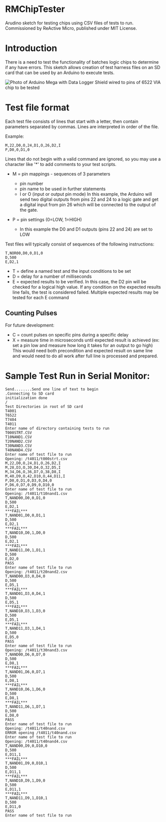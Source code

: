 # RMChipTester
Arudino sketch for testing chips using CSV files of tests to run.
Commissioned by ReActive Micro, published under MIT License.

# Introduction
There is a need to test the functionality of batches logic chips to determine if any have errors.
This sketch allows creation of test harness files on an SD card that can be used by an Arduino to execute tests.

![Photo of Arduino Mega with Data Logger Shield wired to pins of 6522 VIA chip to be tested]( https://github.com/erangell/RMChipTester/tree/master/img/RMChipTester.jpg "Arduino Mega with Data Logger Shield testing a 6522 VIA")

# Test file format
Each test file consists of lines that start with a letter, then contain parameters separated by commas.  Lines are interpreted in order of the file.

Example:
```
M,22,D0,O,24,D1,O,26,D2,I
P,D0,0,D1,0
```

Lines that do not begin with a valid command are ignored, so you may use
a character like '*' to add comments to your test scripts.

* M = pin mappings - sequences of 3 parameters
  * pin number
  * pin name to be used in further statements
  * I or O (input or output pin mode)
In this example, the Arduino will send two digital outputs from pins 22 and 24 to a logic gate and get a digital input from pin 26 which will be connected to the output of the gate.

* P = pin settings (0=LOW, 1=HIGH)
  *  In this example the D0 and D1 outputs (pins 22 and 24) are set to LOW

Test files will typically consist of sequences of the following instructions:

```
T,NOR00,D0,0,D1,0
D,500
E,D2,1
```

* T = define a named test and the input conditions to be set
* D = delay for a number of milliseconds
* E = expected results to be verified.  In this case, the D2 pin will be checked for a logical high value.  If any condition on the expected results line fails, the test is considered failed.
 Multiple expected results may be tested for each E command

## Counting Pulses
For future development:
* C = count pulses on specific pins during a specific delay
* X = measure time in microseconds until expected result is achieved
  (ex: set a pin low and measure how long it takes for an output to go high) 
  This would need both precondition and expected result on same line
  and would need to do all work after full line is processed and prepared.

# Sample Test Run in Serial Monitor:
```
Send........Send one line of text to begin
.Connecting to SD card
initialization done
/
Test Directories in root of SD card
T4001
T6522
T7404
T4011
Enter name of directory containing tests to run
T000STRT.CSV
T10NAND1.CSV
T20NAND2.CSV
T30NAND3.CSV
T40NAND4.CSV
Enter name of test file to run
Opening: /t4011/t000strt.csv
M,22,D0,O,24,D1,O,26,D2,I
M,28,D3,O,30,D4,O,32,D5,I
M,34,D6,O,36,D7,O,38,D8,I
M,40,D9,O,42,D10,O,44,D11,I
P,D0,0,D1,0,D3,0,D4,0
P,D6,0,D7,0,D9,0,D10,0
Enter name of test file to run
Opening: /t4011/t10nand1.csv
T,NAND00,D0,0,D1,0
D,500
E,D2,1
***FAIL***
T,NAND01,D0,0,D1,1
D,500
E,D2,1
***FAIL***
T,NAND10,D0,1,D0,0
D,500
E,D2,1
***FAIL***
T,NAND11,D0,1,D1,1
D,500
E,D2,0
PASS
Enter name of test file to run
Opening: /t4011/t20nand2.csv
T,NAND00,D3,0,D4,0
D,500
E,D5,1
***FAIL***
T,NAND01,D3,0,D4,1
D,500
E,D5,1
***FAIL***
T,NAND10,D3,1,D3,0
D,500
E,D5,1
***FAIL***
T,NAND11,D3,1,D4,1
D,500
E,D5,0
PASS
Enter name of test file to run
Opening: /t4011/t30nand3.csv
T,NAND00,D6,0,D7,0
D,500
E,D8,1
***FAIL***
T,NAND01,D6,0,D7,1
D,500
E,D8,1
***FAIL***
T,NAND10,D6,1,D6,0
D,500
E,D8,1
***FAIL***
T,NAND11,D6,1,D7,1
D,500
E,D8,0
PASS
Enter name of test file to run
Opening: /t4011/t40nand.csv
ERROR opening /t4011/t40nand.csv
Enter name of test file to run
Opening: /t4011/t40nand4.csv
T,NAND00,D9,0,D10,0
D,500
E,D11,1
***FAIL***
T,NAND01,D9,0,D10,1
D,500
E,D11,1
***FAIL***
T,NAND10,D9,1,D9,0
D,500
E,D11,1
***FAIL***
T,NAND11,D9,1,D10,1
D,500
E,D11,0
PASS
Enter name of test file to run
```
